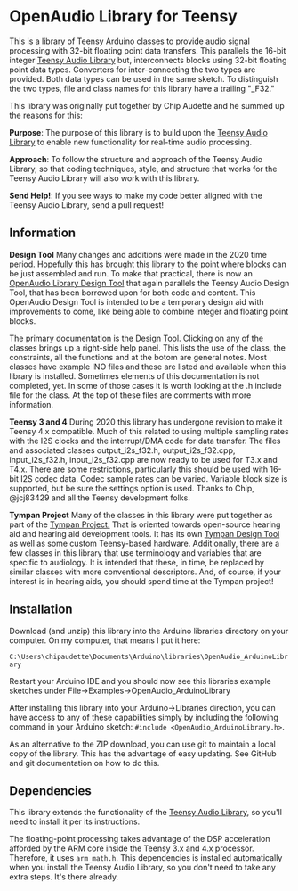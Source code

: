 OpenAudio Library for Teensy
============================
This is a library of Teensy Arduino classes to provide audio signal processing with 32-bit floating point data transfers.
This parallels the 16-bit integer [Teensy Audio Library](http://www.pjrc.com/teensy/td_libs_Audio.html) but, interconnects blocks using 32-bit floating point data types.  Converters for inter-connecting the two types are provided.  Both data types can be used in the same sketch.  To distinguish the two types, file and class names for this library have a trailing "_F32."

This library was originally put together by Chip Audette and he summed up the reasons for this:

**Purpose**: The purpose of this library is to build upon the [Teensy Audio Library](http://www.pjrc.com/teensy/td_libs_Audio.html) to enable new functionality for real-time audio processing.

**Approach**: To follow the structure and approach of the Teensy Audio Library, so that coding techniques, style, and structure that works for the Teensy Audio Library will also work with this library.

**Send Help!**:  If you see ways to make my code better aligned with the Teensy Audio Library, send a pull request!

Information
-----------
**Design Tool** Many changes and additions were made in the 2020 time period.  Hopefully this has brought this library to the point where blocks can be just assembled and run.  To make that practical, there is now an [OpenAudio Library Design Tool](http://www.janbob.com/electron/OpenAudio_Design_Tool/index.html) that again parallels the Teensy Audio Design Tool, that has been borrowed upon for both code and content. This OpenAudio Design Tool is intended to be a temporary design aid with improvements to come, like being able to combine integer and floating point blocks.

The primary documentation is the Design Tool.  Clicking on any of the classes brings up a right-side help panel.  This lists the use of the class, the constraints, all the functions and at the botom are general notes.  Most classes have example INO files and these are listed and available when this library is installed.  Sometimes elements of this documentation is not  completed, yet.  In some of those cases it is worth looking at the .h include file for the class.  At the top of these files are comments with more information.

**Teensy 3 and 4** During 2020 this library has undergone revision to make it Teensy 4.x compatible.  Much of this related to using multiple sampling rates with the I2S clocks and the interrupt/DMA code for data transfer. The files and associated classes output_i2s_f32.h, output_i2s_f32.cpp, input_i2s_f32.h, input_i2s_f32.cpp are now
ready to be used for T3.x and T4.x.  There are some restrictions, particularly this should be used with 16-bit I2S codec data. Codec sample rates can be varied. Variable block size is supported, but be sure the settings option is used.  Thanks to Chip, @jcj83429 and all the Teensy development folks.

**Tympan Project** Many of the classes in this library were put together as part of the [Tympan Project.](https://github.com/Tympan)  That is oriented towards open-source hearing aid and hearing aid development tools. It has its own [Tympan Design Tool](https://tympan.github.io/Tympan_Audio_Design_Tool/) as well as some custom Teensy-based hardware. Additionally, there are a few classes in this library that use terminology and variables that are specific to audiology.  It is intended that these, in time, be replaced by similar classes with more conventional descriptors.  And, of course, if your interest is in hearing aids, you should spend time at the Tympan project!

Installation
------------

Download (and unzip) this library into the Arduino libraries directory on your computer.  On my computer, that means I put it here:

`C:\Users\chipaudette\Documents\Arduino\libraries\OpenAudio_ArduinoLibrary`

Restart your Arduino IDE and you should now see this libraries example sketches under File->Examples->OpenAudio_ArduinoLibrary

After installing this library into your Arduino->Libraries direction, you can have access to any of these capabilities simply by including the following command in your Arduino sketch: `#include <OpenAudio_ArduinoLibrary.h>`.

As an alternative to the ZIP download, you can use git to maintain a local copy of the library.  This has the advantage of easy updating.  See GitHub and git documentation on how to do this.

Dependencies
------------

This library extends the functionality of the [Teensy Audio Library](http://www.pjrc.com/teensy/td_libs_Audio.html), so you'll need to install it per its instructions.

The floating-point processing takes advantage of the DSP acceleration afforded by the ARM core inside the Teensy 3.x  and 4.x processor.  Therefore, it uses `arm_math.h`.  This dependencies is installed automatically when you install the Teensy Audio Library, so you don't need to take any extra steps.  It's there already.
